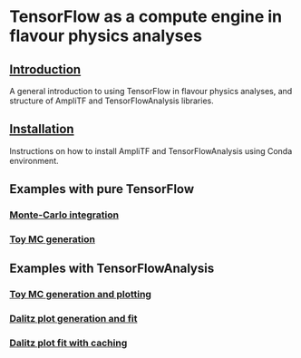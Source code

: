 # TensorFlow as a compute engine in flavour physics analyses

## [Introduction](00_introduction.md)

A general introduction to using TensorFlow in flavour physics analyses, and structure of AmpliTF and TensorFlowAnalysis libraries. 

## [Installation](01_installation.md)

Instructions on how to install AmpliTF and TensorFlowAnalysis using Conda environment. 

## Examples with pure TensorFlow

### [Monte-Carlo integration](10_tf_mc_integration.md)

### [Toy MC generation](11_tf_toymc.md)

## Examples with TensorFlowAnalysis

### [Toy MC generation and plotting](20_tfa_toymc.md)

### [Dalitz plot generation and fit](21_tfa_dalitz_fit.md)

### [Dalitz plot fit with caching](22_tfa_dalitz_fit_cached.md)
